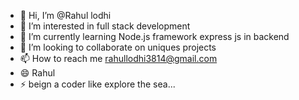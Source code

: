 - 👋 Hi, I’m @Rahul lodhi
- 👀 I’m interested in full stack development
- 🌱 I’m currently learning Node.js framework express js in backend
- 💞️ I’m looking to collaborate on uniques projects 
- 📫 How to reach me rahullodhi3814@gmail.com
- 😄 Rahul
- ⚡ beign a coder like explore the sea...

<!---
RAHUL676789/RAHUL676789 is a ✨ special ✨ repository because its `README.md` (this file) appears on your GitHub profile.
You can click the Preview link to take a look at your changes.
--->
